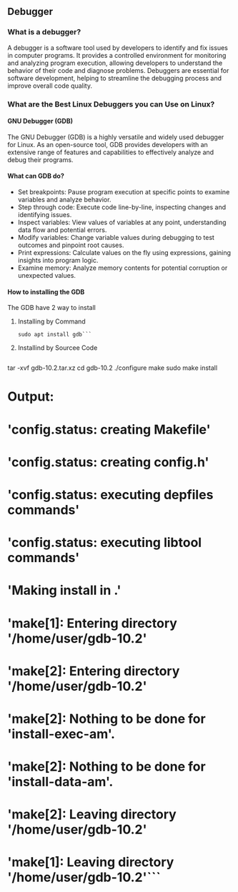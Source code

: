 ## Debugger ##
### What is a debugger? ###
  A debugger is a software tool used by developers to identify and fix issues in computer programs. It provides a controlled environment for monitoring and analyzing program execution, allowing developers to understand the behavior of their code and diagnose problems.
  Debuggers are essential for software development, helping to streamline the debugging process and improve overall code quality.
### What are the Best Linux Debuggers you can Use on Linux? ###
#### GNU Debugger (GDB) ####
The GNU Debugger (GDB) is a highly versatile and widely used debugger for Linux. As an open-source tool, GDB provides developers with an extensive range of features and capabilities to effectively analyze and debug their programs.
####  What can GDB do? ####
  - Set breakpoints: Pause program execution at specific points to examine variables and analyze behavior.
  - Step through code: Execute code line-by-line, inspecting changes and identifying issues.
  - Inspect variables: View values of variables at any point, understanding data flow and potential errors.
  - Modify variables: Change variable values during debugging to test outcomes and pinpoint root causes.
  - Print expressions: Calculate values on the fly using expressions, gaining insights into program logic.
  - Examine memory: Analyze memory contents for potential corruption or unexpected values.
#### How to installing the GDB ####
The GDB have 2 way to install
  1. Installing by Command
     ``` sudo apt update
     sudo apt install gdb```
     
  2. Installind by Sourcee Code
     ``` wget http://ftp.gnu.org/gnu/gdb/gdb-10.2.tar.xz
tar -xvf gdb-10.2.tar.xz
cd gdb-10.2
./configure
make
sudo make install

# Output:
# 'config.status: creating Makefile'
# 'config.status: creating config.h'
# 'config.status: executing depfiles commands'
# 'config.status: executing libtool commands'
# 'Making install in .'
# 'make[1]: Entering directory '/home/user/gdb-10.2'
# 'make[2]: Entering directory '/home/user/gdb-10.2'
# 'make[2]: Nothing to be done for 'install-exec-am'.
# 'make[2]: Nothing to be done for 'install-data-am'.
# 'make[2]: Leaving directory '/home/user/gdb-10.2'
# 'make[1]: Leaving directory '/home/user/gdb-10.2'```
 
     
